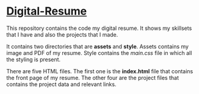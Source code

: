 # [Digital-Resume](https://ibilalkayy.github.io/digital-resume/)

This repository contains the code my digital resume. It shows my skillsets that I have and also the projects that I made.

It contains two directories that are **assets** and **style**. Assets contains my image and PDF of my resume. Style contains the *main.css* file in which all the styling is present.

There are five HTML files. The first one is the **index.html** file that contains the front page of my resume. The other four are the project files that contains the project data and relevant links.


